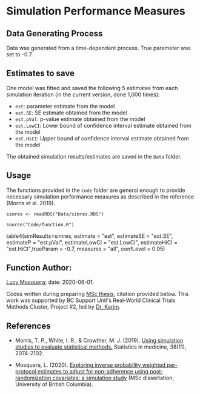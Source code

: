 # Simulation Performance Measures

## Data Generating Process

Data was generated from a time-dependent process. True parameter was set to -0.7. 

## Estimates to save

One model was fitted and saved the following 5 estimates from each simulation iteration (in the current version, done 1,000 times):

- `est`: parameter estimate from the model
- `est.SE`: SE estimate obtained from the model
- `est.pVal`: p-value estimate obtained from the model
- `est.LowCI`: Lower bound of confidence interval estimate obtained from the model
- `est.HiCI`: Upper bound of confidence interval estimate obtained from the model

The obtained simulation results/estimates are saved in the `Data` folder.

## Usage

The functions provided in the `Code` folder are general enough to provide necessary simulation performance measures as described in the reference (Morris et al. 2019).

`simres <- readRDS("Data/simres.RDS")`

`source("Code/function.R")`

table4(simResults=simres, estimate = "est", estimateSE = "est.SE",  estimateP = "est.pVal", estimateLowCI = "est.LowCI", estimateHiCI = "est.HiCI",trueParam = -0.7, measures = "all", confLevel = 0.95)
       
## Function Author: 

[Lucy Mosquera](https://github.com/lucymosquera); date: 2020-06-01. 

Codes written during preparing [MSc thesis](https://open.library.ubc.ca/cIRcle/collections/ubctheses/24/items/1.0392954), citation provided below. This work was supported by BC Support Unit's Real-World Clinical Trials Methods Cluster, Project #2, led by [Dr. Karim](https://github.com/ehsanx).

## References

- Morris, T. P., White, I. R., & Crowther, M. J. (2019). [Using simulation studies to evaluate statistical methods.](https://onlinelibrary.wiley.com/doi/10.1002/sim.8086) Statistics in medicine, 38(11), 2074-2102.

- Mosquera, L. (2020). [Exploring inverse probability weighted per-protocol estimates to adjust for non-adherence using post-randomization covariates: a simulation study](https://open.library.ubc.ca/cIRcle/collections/ubctheses/24/items/1.0392954) (MSc dissertation, University of British Columbia).